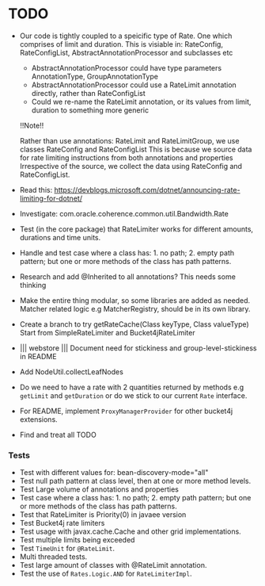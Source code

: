 # TODO

- Our code is tightly coupled to a speicific type of Rate. One which comprises of limit and duration. 
  This is visiable in: RateConfig, RateConfigList, AbstractAnnotationProcessor and subclasses etc
  * AbstractAnnotationProcessor could have type parameters AnnotationType, GroupAnnotationType
  * AbstractAnnotationProcessor could use a RateLimit annotation directly, rather than RateConfigList
  * Could we re-name the RateLimit annotation, or its values from limit, duration to something more generic
  
  !!Note!! 
  
  Rather than use annotations: RateLimit and RateLimitGroup, we use classes RateConfig and RateConfigList
  This is because we source data for rate limiting instructions from both annotations and properties
  Irrespective of the source, we collect the data using RateConfig and RateConfigList.
  
- Read this: https://devblogs.microsoft.com/dotnet/announcing-rate-limiting-for-dotnet/
- Investigate: com.oracle.coherence.common.util.Bandwidth.Rate

- Test (in the core package) that RateLimiter works for different amounts, durations and time units.  
- Handle and test case where a class has: 1. no path; 2. empty path pattern; but one or more methods of the class has path patterns.

- Research and add @Inherited to all annotations? This needs some thinking

- Make the entire thing modular, so some libraries are added as needed.
  Matcher related logic e.g MatcherRegistry, should be in its own library.
  
- Create a branch to try getRateCache(Class keyType, Class valueType)
  Start from SimpleRateLimiter and Bucket4jRateLimiter  

- ||| webstore ||| Document need for stickiness and group-level-stickiness in README
  
- Add NodeUtil.collectLeafNodes
  
- Do we need to have a rate with 2 quantities returned by methods e.g
  `getLimit` and `getDuration` or do we stick to our current `Rate` interface.
  
- For README, implement `ProxyManagerProvider` for other bucket4j extensions.

- Find and treat all TODO

### Tests

- Test with different values for: bean-discovery-mode="all"
- Test null path pattern at class level, then at one or more method levels.
- Test Large volume of annotations and properties
- Test case where a class has: 1. no path; 2. empty path pattern; but one or more methods of the class has path patterns.
- Test that RateLimiter is Priority(0) in javaee version
- Test Bucket4j rate limiters
- Test usage with javax.cache.Cache and other grid implementations.
- Test multiple limits being exceeded
- Test `TimeUnit` for `@RateLimit`.
- Multi threaded tests.
- Test large amount of classes with @RateLimit annotation.
- Test the use of `Rates.Logic.AND` for `RateLimiterImpl`.


